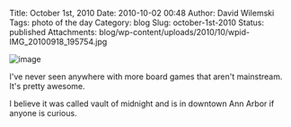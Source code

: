 Title: October 1st, 2010 
Date: 2010-10-02 00:48
Author: David Wilemski
Tags: photo of the day
Category: blog
Slug: october-1st-2010
Status: published
Attachments: blog/wp-content/uploads/2010/10/wpid-IMG_20100918_195754.jpg

![image](http://oromis.davidwilemski.com/blog/wp-content/uploads/2010/10/wpid-IMG_20100918_195754.jpg)

I've never seen anywhere with more board games that aren't mainstream.
It's pretty awesome.

I believe it was called vault of midnight and is in downtown Ann Arbor
if anyone is curious.
